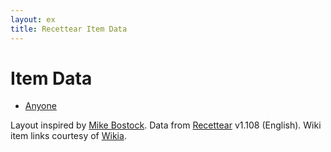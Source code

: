 ```yaml
---
layout: ex
title: Recettear Item Data
---
```


# Item Data

<ul class="characters clearfix">
<li class="selected">
  <a id="Anyone" class="Anyone" href="#Anyone" title="Anyone" onclick="by_character(event)">Anyone</a>
</li>
</ul>
<div class="items clearfix"> </div>
<ul class="dungeons clearfix"> </ul>

<link type="text/css" rel="stylesheet" href="recettear/styles.css"/>
<script src="../d3.layout.js?2.0.3"> </script>
<script src="../d3.geom.js?2.0.3"> </script>
<script src="recettear/data.js"> </script>
<script src='recettear/items.js'> </script>

<div id="credits">
Layout inspired by <a href="http://mbostock.github.com/d3/ex/force.html">Mike Bostock</a>.
Data from <a href="http://www.carpefulgur.com/recettear/">Recettear</a> v1.108 (English).
Wiki item links courtesy of <a href="http://recettear.wikia.com/wiki/">Wikia</a>.
</div>
